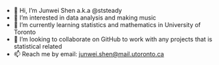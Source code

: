 - 👋 Hi, I’m Junwei Shen a.k.a @ststeady
- 👀 I’m interested in data analysis and making music
- 🌱 I’m currently learning statistics and mathematics in University of Toronto
- 💞️ I’m looking to collaborate on GitHub to work with any projects that is statistical related
- 📫 Reach me by email: junwei.shen@mail.utoronto.ca

<!---
ststeady/ststeady is a ✨ special ✨ repository because its `README.md` (this file) appears on your GitHub profile.
You can click the Preview link to take a look at your changes.
--->
